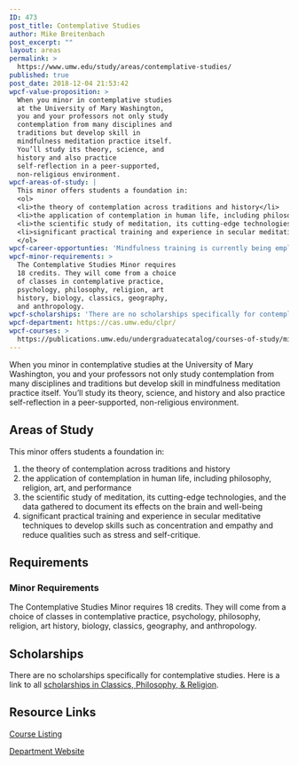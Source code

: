 ```yaml
---
ID: 473
post_title: Contemplative Studies
author: Mike Breitenbach
post_excerpt: ""
layout: areas
permalink: >
  https://www.umw.edu/study/areas/contemplative-studies/
published: true
post_date: 2018-12-04 21:53:42
wpcf-value-proposition: >
  When you minor in contemplative studies
  at the University of Mary Washington,
  you and your professors not only study
  contemplation from many disciplines and
  traditions but develop skill in
  mindfulness meditation practice itself.
  You’ll study its theory, science, and
  history and also practice
  self-reflection in a peer-supported,
  non-religious environment.
wpcf-areas-of-study: |
  This minor offers students a foundation in:
  <ol>
  <li>the theory of contemplation across traditions and history</li>
  <li>the application of contemplation in human life, including philosophy, religion, art, and performance</li>
  <li>the scientific study of meditation, its cutting-edge technologies, and the data gathered to document its effects on the brain and well-being</li>
  <li>significant practical training and experience in secular meditative techniques to develop skills such as concentration and empathy and reduce qualities such as stress and self-critique.</li>
  </ol>
wpcf-career-opportunties: 'Mindfulness training is currently being employed to enhance wellness and productivity in most industries: finance, tech, K-12 education, clinical psychology, medicine, and others. There is high-demand for workers with specialized mindfulness training, and especially those who are trained to teach it.'
wpcf-minor-requirements: >
  The Contemplative Studies Minor requires
  18 credits. They will come from a choice
  of classes in contemplative practice,
  psychology, philosophy, religion, art
  history, biology, classics, geography,
  and anthropology.
wpcf-scholarships: 'There are no scholarships specifically for contemplative studies. Here is a link to all <a href="http://cas.umw.edu/clpr/undergraduate-scholarships-and-awards/">scholarships in Classics, Philosophy, &amp; Religion</a>.'
wpcf-department: https://cas.umw.edu/clpr/
wpcf-courses: >
  https://publications.umw.edu/undergraduatecatalog/courses-of-study/minors/contemplative-studies-minor/
---
```


<!-- Types Custom Fields: -->

<!-- value-proposition -->
When you minor in contemplative studies at the University of Mary Washington, you and your professors not only study contemplation from many disciplines and traditions but develop skill in mindfulness meditation practice itself. You’ll study its theory, science, and history and also practice self-reflection in a peer-supported, non-religious environment.
<!-- End value-proposition -->

<!-- areas-of-study -->
<h2>Areas of Study</h2>This minor offers students a foundation in:
<ol>
<li>the theory of contemplation across traditions and history</li>
<li>the application of contemplation in human life, including philosophy, religion, art, and performance</li>
<li>the scientific study of meditation, its cutting-edge technologies, and the data gathered to document its effects on the brain and well-being</li>
<li>significant practical training and experience in secular meditative techniques to develop skills such as concentration and empathy and reduce qualities such as stress and self-critique.</li>
</ol>
<!-- End areas-of-study -->

<!-- requirements -->
<h2>Requirements</h2>
<!-- minor-requirements -->
<h3>Minor Requirements</h3>The Contemplative Studies Minor requires 18 credits. They will come from a choice of classes in contemplative practice, psychology, philosophy, religion, art history, biology, classics, geography, and anthropology.
<!-- End minor-requirements -->

<!-- End requirements -->

<!-- scholarships -->
<h2>Scholarships</h2>There are no scholarships specifically for contemplative studies. Here is a link to all <a href="http://cas.umw.edu/clpr/undergraduate-scholarships-and-awards/">scholarships in Classics, Philosophy, &amp; Religion</a>.
<!-- End scholarships -->

<!-- resource-links -->
<h2>Resource Links</h2>
<!-- courses -->
<a href="https://publications.umw.edu/undergraduatecatalog/courses-of-study/minors/contemplative-studies-minor/" class="button">Course Listing</a>
<!-- End courses -->

<!-- department -->
<a href="https://cas.umw.edu/clpr/" class="button">Department Website</a>
<!-- End department -->

<!-- End resource-links -->

<!-- End Types Custom Fields -->